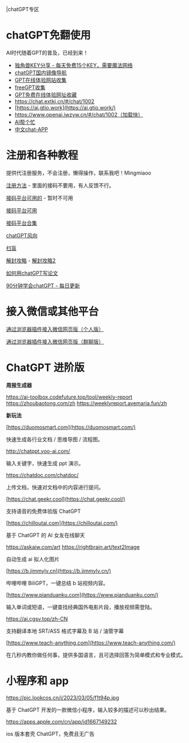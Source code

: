|chatGPT专区

# chatGPT免翻使用

AI时代随着GPT的普及，已经到来！

- [独角兽KEY分享 - 每天免费15个KEY，需要魔法网络](https://freeopenai.xyz/)
- [chatGPT国内镜像导航](https://lzw.me/x/chatgpt-sites/)
- [GPT在线体验网站收集](https://chatgpt.quickso.cn/)
- [freeGPT收集](https://cc.ai55.cc/)
- [GPT免费在线体验网址收藏](https://weekendproject.space/posts/chat-gpt-free/)
- https://chat.extkj.cn/#/chat/1002
- [https://ai.gtio.work](https://ai.gtio.work/)
- https://www.openai.iwzyw.cn/#/chat/1002（加载快）
- [AI帮个忙](https://ai-toolbox.codefuture.top/)
- [中文chat-APP](https://wws.lanzoul.com/b0czfctyd)

# 注册和各种教程

提供代注册服务，不会注册，懒得操作，联系我吧！Mingmiaoo

[注册方法](https://nujuo8y1qx.feishu.cn/docx/AdqEdlT52oBiawx6Vv2cc89DnLb) - 里面的接码不要用，有人反馈不行。

[接码平台可用的](https://sms.qisms.com/index) - 暂时不可用

[接码平台可用](https://sms-activate.org/)

[接码平台合集](https://blog.jichun29.cn/1638.html)

[chatGPT风向](https://szqxz4m7fs.feishu.cn/docx/UhuedqlJVo7rl9xOKfuchSQqn4g)

[扫盲](https://mp.weixin.qq.com/s/4RczQBdAmnYSdlhMBcXcZA)

[解封攻略](https://zhuanlan.zhihu.com/p/619248294) - [解封攻略2](https://cloud.tencent.com/developer/article/2257323)

[如何用chatGPT写论文](https://mp.weixin.qq.com/s/n4YqXpvPWvOtg4H3HExo_A)

[90分钟学会chatGPT - 每日更新](https://o0ldtlqz05.feishu.cn/wiki/wikcnyZct4xMFYJldnzUE7bqz2d)

# 接入微信或其他平台

[通过浏览器插件接入微信网页版（个人版）](https://chatgpt4filehelper.aow.me/)

[通过浏览器插件接入微信网页版（群聊版）](https://chatgpt4wechat.aow.me/)

# ChatGPT 进阶版

**周报生成器**

https://ai-toolbox.codefuture.top/tool/weekly-report
https://zhoubaotong.com/zh
https://weeklyreport.avemaria.fun/zh

**新玩法**

[https://duomosmart.com](https://duomosmart.com/)

快速生成各行业文档 / 思维导图 / 流程图。

http://chatppt.yoo-ai.com/

输入关键字，快速生成 ppt 演示。

https://chatdoc.com/chatdoc/

上传文档，快速对文档中的内容进行提问。

[https://chat.geekr.cool](https://chat.geekr.cool/)

支持语音的免费体验版 ChatGPT

[https://chilloutai.com](https://chilloutai.com/)

基于 ChatGPT 的 AI 女友在线聊天

https://askaiw.com/art
https://rightbrain.art/text2Image

自动生成 ai 拟人化图片

[https://b.jimmylv.cn](https://b.jimmylv.cn/)

哔哩哔哩 BiliGPT，一键总结 b 站视频内容。

[https://www.pianduanku.com](https://www.pianduanku.com/)

输入单词或短语，一键查找经典国外电影片段，播放视频需登陆。

https://ai.cgsv.top/zh-CN

支持翻译本地 SRT/ASS 格式字幕及 B 站 / 油管字幕

[https://www.teach-anything.com](https://www.teach-anything.com/)

在几秒内教你做任何事，提供多国语言，且可选择回答为简单模式和专业模式。

# 小程序和 app

https://pic.lookcos.cn/i/2023/03/05/f1t94p.jpg

基于 ChatGPT 开发的一款微信小程序，输入较多的描述可以秒出结果。

https://apps.apple.com/cn/app/id1667149232

ios 版本套壳 ChatGPT，免费且无广告